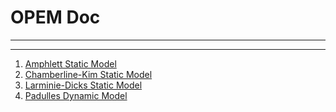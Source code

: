 # OPEM Doc

----------

----------

1. [Amphlett Static Model](Amphlett.ipynb "Amphlett. Static Model")
2. [Chamberline-Kim Static Model](Chamberline_Kim.ipynb "Chamberline_Kim Static Model")
3. [Larminie-Dicks Static Model](Larminie_Dicks.ipynb "Larminie-Dicks Static Model")
4. [Padulles Dynamic Model](Padulles.ipynb "Padulles Dynamic Model")